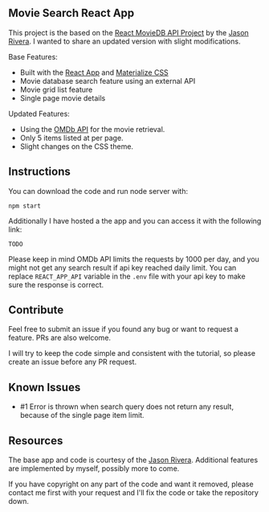 ## Movie Search React App

This project is the based on the [React MovieDB API Project](https://www.youtube.com/playlist?list=PL_kAgwZgMfWyZ6m8fDwdiwEarr_g6nFxz) by the [Jason Rivera](https://github.com/rivera1294/dbmovie). I wanted to share an updated version with slight modifications.

Base Features:
- Built with the [React App](https://reactjs.org/) and [Materialize CSS](https://materializecss.com/)
- Movie database search feature using an external API
- Movie grid list feature
- Single page movie details

Updated Features:
- Using the [OMDb API](http://www.omdbapi.com/) for the movie retrieval.
- Only 5 items listed at per page.
- Slight changes on the CSS theme.

## Instructions
You can download the code and run node server with:
        
    npm start

Additionally I have hosted a the app and you can access it with the following link:

    TODO

Please keep in mind OMDb API limits the requests by 1000 per day, and you might not get any search result if api key reached daily limit. You can replace ```REACT_APP_API``` variable in the ```.env``` file with your api key to make sure the response is correct.

## Contribute
Feel free to submit an issue if you found any bug or want to request a feature. PRs are also welcome.

I will try to keep the code simple and consistent with the tutorial, so please create an issue before any PR request.

## Known Issues
- #1 Error is thrown when search query does not return any result, because of the single page item limit.

## Resources
The base app and code is courtesy of the [Jason Rivera](https://github.com/rivera1294/). Additional features are implemented by myself, possibly more to come. 

If you have copyright on any part of the code and want it removed, please contact me first with your request and I'll fix the code or take the repository down.
